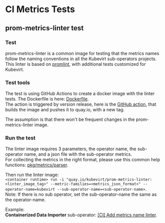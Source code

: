 # CI Metrics Tests
## prom-metrics-linter test
### Test
prom-metrics-linter is a common image for testing that the metrics names follow the naming conventions in all the Kubevirt sub-operators projects.
This linter is based on [promlint](https://github.com/prometheus/client_golang/blob/v1.16.0/prometheus/testutil/promlint/promlint.go), with additional tests customized for Kubevirt.
### Test tools
The test is using GitHub Actions to create a docker image with the linter tests.
The Dockerfile is here: [Dockerfile](https://github.com/kubevirt/monitoring/blob/main/test/metrics/prom-metrics-linter/Dockerfile).\
The action is triggered by version release, here is the [GitHub action](https://github.com/kubevirt/monitoring/blob/main/.github/workflows/prom-metrics-linter.yaml), that builds the image and pushes it to quay.io, with a new tag.

The assumption is that there won't be frequent changes in the prom-metrics-linter image.

### Run the test
The linter image requires 3 parameters, the operator name, the sub-operator name, and a json file with the sub-operator metrics.\
For collecting the metrics in the right format, please use this common help functions: [pkg/metrics/parser](https://github.com/kubevirt/monitoring/tree/main/pkg/metrics/parser).

Then run the linter image:\
`<container runtime> run -i "quay.io/kubevirt/prom-metrics-linter:<linter_image_tag>" --metric-families=<metrics_json_format>" --operator-name=kubevirt --sub-operator-name=<sub-operator-name>`.\
Note: If there is no sub operator, set the sub-operator-name the same as the operator-name.

Example:\
**Containerized Data Importer** sub-operator: [[CI] Add metrics name linter](https://github.com/kubevirt/containerized-data-importer/pull/2774).


